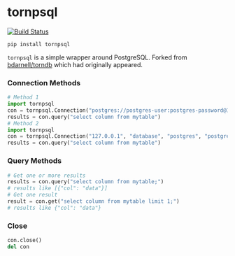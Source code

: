 tornpsql
======

[![Build Status](https://secure.travis-ci.org/stevepeak/tornpsql.png)](http://travis-ci.org/stevepeak/tornpsql)

`pip install tornpsql`

`tornpsql` is a simple wrapper around PostgreSQL. Forked from [bdarnell/torndb](https://github.com/bdarnell/torndb) which had originally appeared.

### Connection Methods

```python
# Method 1
import tornpsql
con = tornpsql.Connection("postgres://postgres-user:postgres-password@127.0.0.1:5432/postgres-db")
results = con.query("select column from mytable")
# Method 2
import tornpsql
con = tornpsql.Connection("127.0.0.1", "database", "postgres", "postgres-user", 5432)
results = con.query("select column from mytable")
```

### Query Methods

```python
# Get one or more results
results = con.query("select column from mytable;")
# results like [{"col": "data"}]
# Get one result
result = con.get("select column from mytable limit 1;")
# results like {"col": "data"}
```

### Close

```python
con.close()
del con
```
